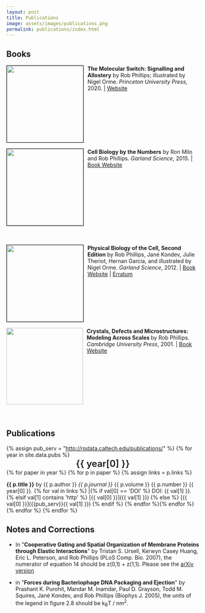 ```yaml
---
layout: post
title: Publications
image: assets/images/publications.png
permalink: publications/index.html
---
```


<!-- Section just for books -- Don't touch this unless you're adding another one -->
## Books
<div style="height: 200px;">
<img src="{{ site.baseurl }}/assets/images/molecularSwitch.jpg" style="height: 200px;
 border: 1px solid #000000; float: left; text-align: top; margin-right: 10px ">
<b>The Molecular Switch: Signalling and Allostery</b> by Rob Phillips; illustrated by Nigel Orme. <i>Princeton University Press</i>, 2020. | <a
href="https://www.amazon.com/dp/0691200246/">Website</a><br>
<br /> 
<br />
</div>

<br/>
<div style="height: 200px;">
<img src="{{ site.baseurl }}/assets/images/cbbtn.jpg" style="height: 200px;
 border: 1px solid #000000; float: left; text-align: top; margin-right: 10px ">
 <b>Cell Biology by the Numbers</b> by Ron Milo and Rob Phillips. <i>Garland Science</i>, 2015. | <a href="http://book.bionumbers.org">Book Website</a>
 <br />
 <br />
</div>
<br/>

<div style="height: 200px;">
<br/><br/> <img src="{{ site.baseurl }}/assets/images/pboc.jpg" style="height:
200px; border: 1px solid #000000; float: left;  margin-right: 10px ">
<b>Physical Biology of the Cell, Second Edition</b> by Rob Phillips, Jané
Kondev, Julie Theriot, Hernan Garcia, and illustrated by Nigel Orme. <i>Garland
Science</i>, 2012. | <a
href="http://www.rpgroup.caltech.edu/pboc2">Book
Website</a> | <a
href="http://www.rpdata.caltech.edu/publications/PBoC2_Erratum.pdf">Erratum</a>
</div>

<br/>
<div style="height: 200px;">
<br /> <br/>
<img src="{{ site.baseurl }}/assets/images/crystals.jpg" style="height: 200px;  padding-right: 10px; float: left; text-align: top; margin-right: 10 px;">
<b><span> </span>  Crystals, Defects and Microstructures: Modeling Across Scales </b> by Rob Phillips. <i> Cambridge University Press</i>, 2001. | <a href="http://www.cambridge.org/catalogue/catalogue.asp?isbn=9780521793575"> Book Website</a>
</div>
<br />
<br />
<br />
<br />

<!-- Section for publications. Don't add them here directly. Add new publications to /data/pubs.yaml. The following code reads directly from that file. -->
## Publications

{% assign pub_serv = "http://rpdata.caltech.edu/publications/" %}
{% for year in site.data.pubs %}
<span style="display: block; width: 100%; text-align: center; font-size: 18pt; font-weight: 600;">{{ year[0] }}</span>
{% for paper in year %}
{% for p in paper %}
{% assign links = p.links %}

**{{ p.title }}** by {{ p.author }} <i>{{ p.journal }}</i>
  {{ p.volume  }} {{ p.number }} {{ year[0] }}. {% for val in links %} \|{% if val[0] == 'DOI' %} DOI: {{ val[1] }}. {% elsif val[1] contains 'http' %} [{{ val[0] }}]({{ val[1] }})  {% else %} [{{ val[0] }}]({{pub_serv}}{{ val[1] }}) {% endif %} {% endfor %}{% endfor %}
{% endfor %}
{% endfor %}


## Notes and Corrections
* In "**Cooperative Gating and Spatial Organization of Membrane Proteins through Elastic Interactions**" by Tristan S. Ursell, Kerwyn Casey Huang, Eric L. Peterson, and Rob Phillips (PLoS Comp. Bio. 2007), the numerator of equation 14 should be
z(0,1) + z(1,1).
Please see the [arXiv version](http://arxiv.org/PS_cache/q-bio/pdf/0702/0702031v1.pdf)


* in "**Forces during Bacteriophage DNA Packaging and Ejection**" by Prashant K. Purohit, Mandar M. Inamdar, Paul D. Grayson, Todd M. Squires, Jané Kondev, and Rob Phillips (Biophys J. 2005), the units of the legend in figure 2.8 should be k<sub>B</sub>T / nm<sup>2</sup>.
